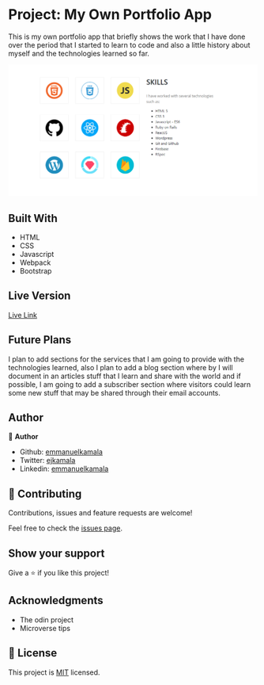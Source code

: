 # Project: My Own Portfolio App

This is my own portfolio app that briefly shows the work that I have done over the period that I started to learn to code and also a little history about myself and the technologies learned so far.

![screenshot](./dist/img/intro.png)

## Built With

- HTML
- CSS
- Javascript
- Webpack
- Bootstrap

## Live Version

[Live Link](https://emmanuelkamala.me)



## Future Plans

I plan to add sections for the services that I am going to provide with the technologies learned, also I plan to add a blog section where by I will document in an articles stuff that I learn and share with the world and if possible, I am going to add a subscriber section where visitors could learn some new stuff that may be shared through their email accounts.


## Author

👤 **Author**

- Github: [emmanuelkamala](https://github.com/emmanuelkamala)
- Twitter: [ejkamala](https://twitter.com/ejkamala)
- Linkedin: [emmanuelkamala](https://linkedin.com/in/emmanuelkamala)

## 🤝 Contributing

Contributions, issues and feature requests are welcome!

Feel free to check the [issues page](issues/).

## Show your support

Give a ⭐️ if you like this project!

## Acknowledgments

- The odin project
- Microverse tips

## 📝 License

This project is [MIT](lic.url) licensed.
